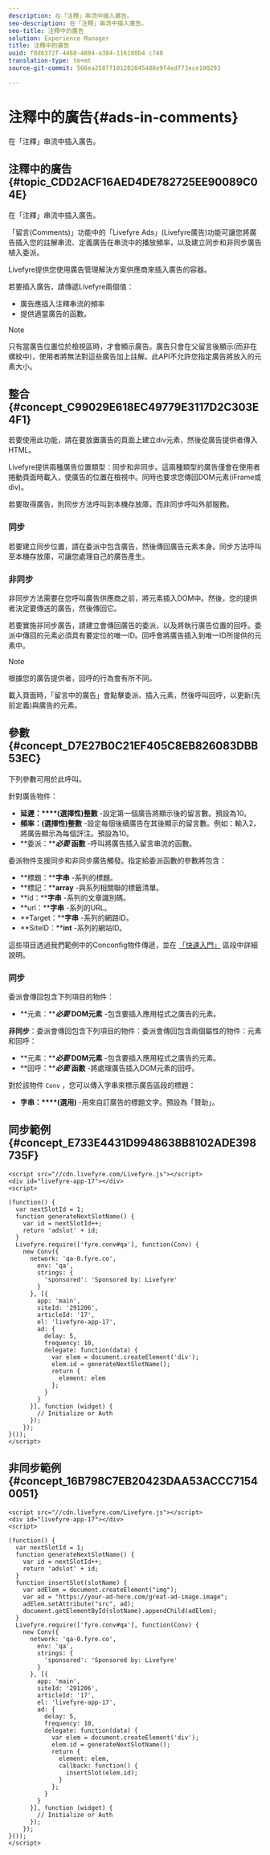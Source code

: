 ```yaml
---
description: 在「注釋」串流中插入廣告。
seo-description: 在「注釋」串流中插入廣告。
seo-title: 注釋中的廣告
solution: Experience Manager
title: 注釋中的廣告
uuid: f8d6372f-4468-4884-a384-116180b4 c748
translation-type: tm+mt
source-git-commit: 566ea2587f101202045488e9f4edf73ece100293

---
```



# 注釋中的廣告{#ads-in-comments}

在「注釋」串流中插入廣告。

## 注釋中的廣告 {#topic_CDD2ACF16AED4DE782725EE90089C04E}

在「注釋」串流中插入廣告。

「留言(Comments)」功能中的「Livefyre Ads」(Livefyre廣告)功能可讓您將廣告插入您的註解串流、定義廣告在串流中的播放頻率，以及建立同步和非同步廣告植入委派。

Livefyre提供您使用廣告管理解決方案供應商來插入廣告的容器。

若要插入廣告，請傳遞Livefyre兩個值：

* 廣告應插入注釋串流的頻率
* 提供適當廣告的函數。

>[!NOTE]
>
>只有當廣告位置位於檢視區時，才會顯示廣告。廣告只會在父留言後顯示(而非在螺紋中)，使用者將無法對這些廣告加上註解。此API不允許您指定廣告將放入的元素大小。

## 整合 {#concept_C99029E618EC49779E3117D2C303E4F1}

若要使用此功能，請在要放置廣告的頁面上建立div元素，然後從廣告提供者傳入HTML。

Livefyre提供兩種廣告位置類型：同步和非同步。這兩種類型的廣告僅會在使用者捲動頁面時載入，使廣告的位置在檢視中。同時也要求您傳回DOM元素(iFrame或div)。

若要取得廣告，則同步方法呼叫到本機存放庫，而非同步呼叫外部服務。

### 同步

若要建立同步位置，請在委派中包含廣告，然後傳回廣告元素本身。同步方法呼叫至本機存放庫，可讓您處理自己的廣告產生。

### 非同步

非同步方法需要在您呼叫廣告供應商之前，將元素插入DOM中。然後，您的提供者決定要傳送的廣告，然後傳回它。

若要實施非同步廣告，請建立會傳回廣告的委派，以及將執行廣告位置的回呼。委派中傳回的元素必須具有要定位的唯一ID。回呼會將廣告插入到唯一ID所提供的元素中。

>[!NOTE]
>
>根據您的廣告提供者，回呼的行為會有所不同。

載入頁面時，「留言中的廣告」會點擊委派、插入元素，然後呼叫回呼，以更新(先前定義)與廣告的元素。

## 參數 {#concept_D7E27B0C21EF405C8EB826083DBB53EC}

下列參數可用於此呼叫。

針對廣告物件：

* **延遲：****(選擇性)整數** -設定第一個廣告將顯示後的留言數。預設為10。
* **頻率：(選擇性)整數** -設定每個後續廣告在其後顯示的留言數。例如：輸入2，將廣告顯示為每個評注。預設為10。
* **委派：*****必要* 函數** -呼叫將廣告插入留言串流的函數。

委派物件支援同步和非同步廣告觸發。指定給委派函數的參數將包含：

* **標題：****字串** -系列的標題。
* **標記：****array** -與系列相關聯的標籤清單。
* **id：****字串** -系列的文章識別碼。
* **url：****字串** -系列的URL。
* **Target：****字串** -系列的網路ID。
* **SiteID：****int** -系列的網站ID。

這些項目透過我們範例中的Conconfig物件傳遞，並在 [「快速入門」](/help/implementation/c-app-integrations/c-comments-integration/c-comments-integration.md#section_656AAC97903F485084650269A6C7EBCE) 區段中詳細說明。

### 同步

委派會傳回包含下列項目的物件：

* **元素：*****必要* DOM元素** -包含要插入應用程式之廣告的元素。

**非同步**：委派會傳回包含下列項目的物件：委派會傳回包含兩個屬性的物件：元素和回呼：

* **元素：*****必要* DOM元素** -包含要插入應用程式之廣告的元素。
* **回呼：*****必要* 函數** -將處理廣告插入DOM元素的回呼。

對於該物件 `Conv` ，您可以傳入字串來標示廣告區段的標題：

* **字串：****(選用)** -用來自訂廣告的標題文字。預設為「贊助」。

## 同步範例 {#concept_E733E4431D9948638B8102ADE398735F}

```
<script src="//cdn.livefyre.com/Livefyre.js"></script> 
<div id="livefyre-app-17"></div> 
<script> 
  
(function() { 
  var nextSlotId = 1; 
  function generateNextSlotName() { 
    var id = nextSlotId++; 
    return 'adslot' + id; 
  } 
  Livefyre.require(['fyre.conv#qa'], function(Conv) { 
    new Conv({ 
      network: 'qa-0.fyre.co', 
        env: 'qa', 
        strings: { 
          'sponsored': 'Sponsored by: Livefyre' 
        } 
      }, [{ 
        app: 'main', 
        siteId: '291206', 
        articleId: '17', 
        el: 'livefyre-app-17', 
        ad: { 
          delay: 5, 
          frequency: 10, 
          delegate: function(data) { 
            var elem = document.createElement('div'); 
            elem.id = generateNextSlotName(); 
            return { 
              element: elem 
            }; 
          } 
        } 
      }], function (widget) { 
        // Initialize or Auth 
      }); 
    }); 
}()); 
</script>
```

## 非同步範例 {#concept_16B798C7EB20423DAA53ACCC71540051}

```
<script src="//cdn.livefyre.com/Livefyre.js"></script> 
<div id="livefyre-app-17"></div> 
<script> 
  
(function() { 
  var nextSlotId = 1; 
  function generateNextSlotName() { 
    var id = nextSlotId++; 
    return 'adslot' + id; 
  } 
  function insertSlot(slotName) { 
    var adElem = document.createElement("img"); 
    var ad = "https://your-ad-here.com/great-ad-image.image"; 
    adElem.setAttribute("src", ad); 
    document.getElementById(slotName).appendChild(adElem); 
  } 
  Livefyre.require(['fyre.conv#qa'], function(Conv) { 
    new Conv({ 
      network: 'qa-0.fyre.co', 
        env: 'qa', 
        strings: { 
          'sponsored': 'Sponsored by: Livefyre' 
        } 
      }, [{ 
        app: 'main', 
        siteId: '291206', 
        articleId: '17', 
        el: 'livefyre-app-17', 
        ad: { 
          delay: 5, 
          frequency: 10, 
          delegate: function(data) { 
            var elem = document.createElement('div'); 
            elem.id = generateNextSlotName(); 
            return { 
              element: elem, 
              callback: function() { 
                insertSlot(elem.id); 
              } 
            }; 
          } 
        } 
      }], function (widget) { 
        // Initialize or Auth 
      }); 
    }); 
}()); 
</script>
```
